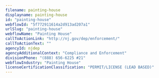 ```yaml
---
filename: painting-house
displayname: painting-house
id: "painting-house"
webflowId: "5f772911614a2d913ad207a1"
urlSlug: "painting-house"
webflowName: "Painting House"
callToActionLink: "http://nj.gov/dep/enforcement/"
callToActionText: ""
agencyId: njdep
agencyAdditionalContext: "Compliance and Enforcement"
divisionPhone: "(888) 656-6225 #21"
webflowIndustry: "Painting House"
licenseCertificationClassification: "PERMIT/LICENSE (LEAD BASED)"
---
```

